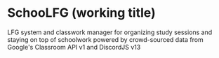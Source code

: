 # SchooLFG (working title)
LFG system and classwork manager for organizing study sessions and staying on top of schoolwork powered by crowd-sourced data from Google's Classroom API v1 and DiscordJS v13

